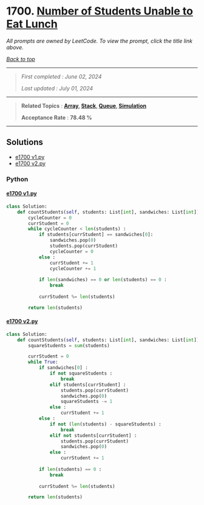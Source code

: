 # 1700. [Number of Students Unable to Eat Lunch](<https://leetcode.com/problems/number-of-students-unable-to-eat-lunch>)

*All prompts are owned by LeetCode. To view the prompt, click the title link above.*

*[Back to top](<../README.md>)*

------

> *First completed : June 02, 2024*
>
> *Last updated : July 01, 2024*

------

> **Related Topics** : **[Array](<by_topic/Array.md>), [Stack](<by_topic/Stack.md>), [Queue](<by_topic/Queue.md>), [Simulation](<by_topic/Simulation.md>)**
>
> **Acceptance Rate** : **78.48 %**

------

## Solutions

- [e1700 v1.py](<../my-submissions/e1700 v1.py>)
- [e1700 v2.py](<../my-submissions/e1700 v2.py>)
### Python
#### [e1700 v1.py](<../my-submissions/e1700 v1.py>)
```Python
class Solution:
    def countStudents(self, students: List[int], sandwiches: List[int]) -> int:
        cycleCounter = 0
        currStudent = 0
        while cycleCounter < len(students) :
            if students[currStudent] == sandwiches[0]:
                sandwiches.pop(0)
                students.pop(currStudent)
                cycleCounter = 0
            else :
                currStudent += 1
                cycleCounter += 1
            
            if len(sandwiches) == 0 or len(students) == 0 :
                break
            
            currStudent %= len(students)

        return len(students)
```

#### [e1700 v2.py](<../my-submissions/e1700 v2.py>)
```Python
class Solution:
    def countStudents(self, students: List[int], sandwiches: List[int]) -> int:
        squareStudents = sum(students)

        currStudent = 0
        while True:
            if sandwiches[0] :
                if not squareStudents :
                    break
                elif students[currStudent] :
                    students.pop(currStudent)
                    sandwiches.pop(0)
                    squareStudents -= 1
                else :
                    currStudent += 1
            else :
                if not (len(students) - squareStudents) :
                    break
                elif not students[currStudent] :
                    students.pop(currStudent)
                    sandwiches.pop(0)
                else :
                    currStudent += 1
            
            if len(students) == 0 :
                break
            
            currStudent %= len(students)

        return len(students)
```

